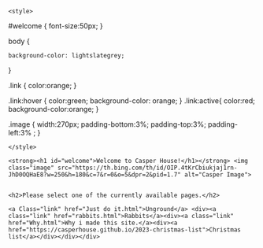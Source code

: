 <html lang="en">
<head>
    <meta charset="UTF-8">
    <meta name="viewport" content="width=device-width, initial-scale=1.0">
    <title>CasperHouse</title>



    <style>

#welcome {
    font-size:50px;
}

body {

    background-color: lightslategrey;
}

.link {
    color:orange;
}

.link:hover {
    color:green;
    background-color: orange;
}
.link:active{
    color:red;
    background-color:orange;
}

.image {
    width:270px;
    padding-bottom:3%;
    padding-top:3%;
    padding-left:3% ;
}



    </style>
</head>
<body>


    <strong><h1 id="welcome">Welcome to Casper House!</h1></strong> <img class="image" src="https://th.bing.com/th/id/OIP.4tKrCbiukjaj1rn-JhD0OQHaE8?w=250&h=180&c=7&r=0&o=5&dpr=2&pid=1.7" alt="Casper Image">


    <h2>Please select one of the currently available pages.</h2>

    <a Class="link" href="Just do it.html">Unground</a> <div><a class="link" href="rabbits.html">Rabbits</a><div><a class="link" href="Why.html">Why i made this site.</a><div><a href="https://casperhouse.github.io/2023-christmas-list">Christmas list</a></div></div></div>




    
</body>
</html>
